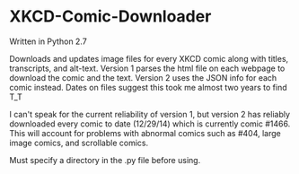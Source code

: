 XKCD-Comic-Downloader
=====================

Written in Python 2.7

Downloads and updates image files for every XKCD comic along with titles, transcripts, and alt-text.
Version 1 parses the html file on each webpage to download the comic and the text. Version 2 uses the JSON info for each comic instead. Dates on files suggest this took me almost two years to find T_T

I can't speak for the current reliability of version 1, but version 2 has reliably downloaded every comic to date (12/29/14) which is currently comic #1466. This will account for problems with abnormal comics such as #404, large image comics, and scrollable comics.

Must specify a directory in the .py file before using.
